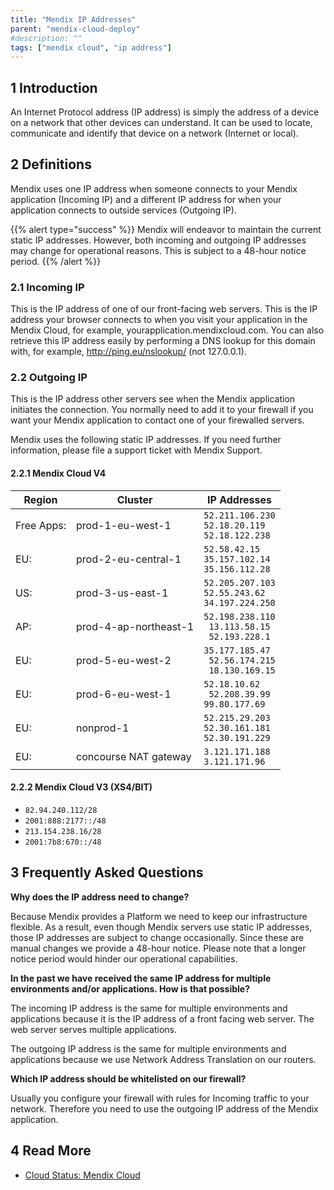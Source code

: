 ```yaml
---
title: "Mendix IP Addresses"
parent: "mendix-cloud-deploy"
#description: ""
tags: ["mendix cloud", "ip address"]
---
```


## 1 Introduction

An Internet Protocol address (IP address) is simply the address of a device on a network that other devices can understand. It can be used to locate, communicate and identify that device on a network (Internet or local).

## 2 Definitions

Mendix uses one IP address when someone connects to your Mendix application (Incoming IP) and a different IP address for when your application connects to outside services (Outgoing IP).

{{% alert type="success" %}}
Mendix will endeavor to maintain the current static IP addresses. However, both incoming and outgoing IP addresses may change for operational reasons. This is subject to a 48-hour notice period.
{{% /alert %}}


### 2.1 Incoming IP

This is the IP address of one of our front-facing web servers. This is the IP address your browser connects to when you visit your application in the Mendix Cloud, for example, yourapplication.mendixcloud.com. You can also retrieve this IP address easily by performing a DNS lookup for this domain with, for example, http://ping.eu/nslookup/ (not 127.0.0.1).

### 2.2 Outgoing IP

This is the IP address other servers see when the Mendix application initiates the connection. You normally need to add it to your firewall if you want your Mendix application to contact one of your firewalled servers.

Mendix uses the following static IP addresses. If you need further information, please file a support ticket with Mendix Support.

#### 2.2.1 Mendix Cloud V4

| Region | Cluster | IP Addresses |
| --- | --- | ---|
| Free Apps: | prod-1-eu-west-1 | `52.211.106.230` <br /> `52.18.20.119` <br /> `52.18.122.238` |
| EU:  | prod-2-eu-central-1 | `52.58.42.15` <br /> `35.157.102.14` <br /> `35.156.112.28` |
| US: | prod-3-us-east-1 |  `52.205.207.103` <br /> `52.55.243.62` <br /> `34.197.224.250` |
| AP:  | prod-4-ap-northeast-1 | `52.198.238.110` <br /> ` 13.113.58.15` <br /> ` 52.193.228.1` |
| EU: | prod-5-eu-west-2 |  `35.177.185.47` <br /> ` 52.56.174.215` <br /> ` 18.130.169.15` |
| EU: | prod-6-eu-west-1 |  `52.18.10.62` <br /> ` 52.208.39.99` <br /> `99.80.177.69` |
| EU: | nonprod-1 |  `52.215.29.203` <br /> `52.30.161.181` <br /> `52.30.191.229` |
| EU: | concourse NAT gateway |  `3.121.171.188` <br /> `3.121.171.96` |

#### 2.2.2 Mendix Cloud V3 (XS4/BIT)

* `82.94.240.112/28`
* `2001:888:2177::/48`
* `213.154.238.16/28`
* `2001:7b8:670::/48`

## 3 Frequently Asked Questions

**Why does the IP address need to change?**

Because Mendix provides a Platform we need to keep our infrastructure flexible. As a result, even though Mendix servers use static IP addresses, those IP addresses are subject to change occasionally. Since these are manual changes we provide a 48-hour notice. Please note that a longer notice period would hinder our operational capabilities.

**In the past we have received the same IP address for multiple environments and/or applications. How is that possible?**

The incoming IP address is the same for multiple environments and applications because it is the IP address of a front facing web server. The web server serves multiple applications.

The outgoing IP address is the same for multiple environments and applications because we use Network Address Translation on our routers.

**Which IP address should be whitelisted on our firewall?**

Usually you configure your firewall with rules for Incoming traffic to your network. Therefore you need to use the outgoing IP address of the Mendix application.

## 4 Read More

* [Cloud Status: Mendix Cloud](/developerportal/deploy/mendix-cloud-status)
